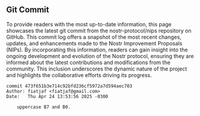 ## Git Commit
To provide readers with the most up-to-date information, this page showcases the latest git commit from the nostr-protocol/nips repository on GitHub. This commit log offers a snapshot of the most recent changes, updates, and enhancements made to the Nostr Improvement Proposals (NIPs). By incorporating this information, readers can gain insight into the ongoing development and evolution of the Nostr protocol, ensuring they are informed about the latest contributions and modifications from the community. This inclusion underscores the dynamic nature of the project and highlights the collaborative efforts driving its progress.

```shell
commit 473f651b3e714c92bfd236cf5972a7d594aec703
Author: fiatjaf <fiatjaf@gmail.com>
Date:   Thu Apr 24 13:53:56 2025 -0300

    uppercase B7 and B0.
```

